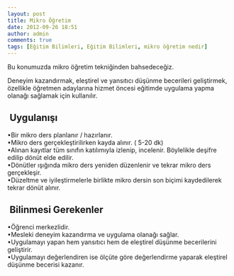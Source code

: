 ```yaml
---
layout: post
title: Mikro Öğretim
date: 2012-09-26 18:51
author: admin
comments: true
tags: [Eğitim Bilimleri, Eğitim Bilimleri, mikro öğretim nedir]
---
```

Bu konumuzda mikro öğretim tekniğinden bahsedeceğiz.

Deneyim kazandırmak, eleştirel ve yansıtıcı düşünme becerileri geliştirmek, özellikle öğretmen adaylarına hizmet öncesi eğitimde uygulama yapma olanağı sağlamak için kullanılır.
<h2> Uygulanışı</h2>
<div>•Bir mikro ders planlanır / hazırlanır.</div>
<div>•Mikro ders gerçekleştirilirken kayda alınır. ( 5-20 dk)</div>
<div>•Alınan kayıtlar tüm sınıfın katılımıyla izlenip, incelenir. Böylelikle deşifre edilip dönüt elde edilir.</div>
<div>•Dönütler ışığında mikro ders yeniden düzenlenir ve tekrar mikro ders gerçekleşir.</div>
<div>•Düzeltme ve iyileştirmelerle birlikte mikro dersin son biçimi kaydedilerek tekrar dönüt alınır.</div>
<h2> Bilinmesi Gerekenler</h2>
<div>•Öğrenci merkezlidir.</div>
<div>•Mesleki deneyim kazandırma ve uygulama olanağı sağlar.</div>
<div>•Uygulamayı yapan hem yansıtıcı hem de eleştirel düşünme becerilerini geliştirir.</div>
<div>•Uygulamayı değerlendiren ise ölçüte göre değerlendirme yaparak eleştirel düşünme becerisi kazanır.</div>

